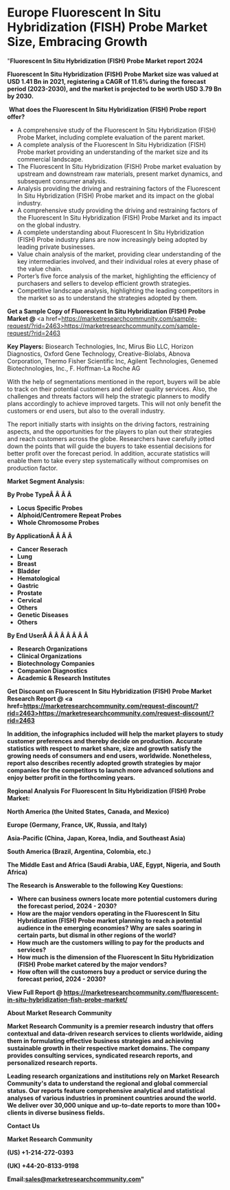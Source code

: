 # Europe Fluorescent In Situ Hybridization (FISH) Probe Market Size, Embracing Growth
"<strong>Fluorescent In Situ Hybridization (FISH) Probe Market report 2024</strong>

<strong>Fluorescent In Situ Hybridization (FISH) Probe Market size was valued at USD 1.41 Bn in 2021, registering a CAGR of 11.6% during the forecast period (2023-2030), and the market is projected to be worth USD 3.79 Bn by 2030.</strong>

 <strong><b>What does the Fluorescent In Situ Hybridization (FISH) Probe report offer?</b></strong>
<ul>
  <li>A comprehensive study of the Fluorescent In Situ Hybridization (FISH) Probe Market, including complete evaluation of the parent market.</li>
  <li>A complete analysis of the Fluorescent In Situ Hybridization (FISH) Probe market providing an understanding of the market size and its commercial landscape.</li>
  <li>The Fluorescent In Situ Hybridization (FISH) Probe market evaluation by upstream and downstream raw materials, present market dynamics, and subsequent consumer analysis.</li>
  <li>Analysis providing the driving and restraining factors of the Fluorescent In Situ Hybridization (FISH) Probe market and its impact on the global industry.</li>
  <li>A comprehensive study providing the driving and restraining factors of the Fluorescent In Situ Hybridization (FISH) Probe Market and its impact on the global industry.</li>
  <li>A complete understanding about Fluorescent In Situ Hybridization (FISH) Probe industry plans are now increasingly being adopted by leading private businesses.</li>
  <li>Value chain analysis of the market, providing clear understanding of the key intermediaries involved, and their individual roles at every phase of the value chain.</li>
  <li>Porter’s five force analysis of the market, highlighting the efficiency of purchasers and sellers to develop efficient growth strategies.</li>
  <li>Competitive landscape analysis, highlighting the leading competitors in the market so as to understand the strategies adopted by them.</li>
</ul>

<strong>Get a Sample Copy of Fluorescent In Situ Hybridization (FISH) Probe Market @ </strong><a href=https://marketresearchcommunity.com/sample-request/?rid=2463><u>https://marketresearchcommunity.com/sample-request/?rid=2463</u></a>

<strong>Key Players:</strong> 
Biosearch Technologies, Inc, Mirus Bio LLC, Horizon Diagnostics, Oxford Gene Technology, Creative-Biolabs, Abnova Corporation, Thermo Fisher Scientific Inc, Agilent Technologies, Genemed Biotechnologies, Inc., F. Hoffman-La Roche AG

With the help of segmentations mentioned in the report, buyers will be able to track on their potential customers and deliver quality services. Also, the challenges and threats factors will help the strategic planners to modify plans accordingly to achieve improved targets. This will not only benefit the customers or end users, but also to the overall industry.

The report initially starts with insights on the driving factors, restraining aspects, and the opportunities for the players to plan out their strategies and reach customers across the globe. Researchers have carefully jotted down the points that will guide the buyers to take essential decisions for better profit over the forecast period. In addition, accurate statistics will enable them to take every step systematically without compromises on production factor.

<strong>Market Segment Analysis:</strong>


<strong><strong>By Probe TypeÂ Â Â Â  </strong></h4>
<ul>
 	<li>Locus Specific Probes</li>
 	<li>Alphoid/Centromere Repeat Probes</li>
 	<li>Whole Chromosome Probes</li>
</ul>
<strong><strong>By ApplicationÂ Â Â Â  </strong></h4>
<ul>
 	<li>Cancer Reserach</li>
 	<li>Lung</li>
 	<li>Breast</li>
 	<li>Bladder</li>
 	<li>Hematological</li>
 	<li>Gastric</li>
 	<li>Prostate</li>
 	<li>Cervical</li>
 	<li>Others</li>
 	<li>Genetic Diseases</li>
 	<li>Others</li>
</ul>
<strong><strong>By End UserÂ Â Â Â Â Â Â Â  </strong></h4>
<ul>
 	<li>Research Organizations</li>
 	<li>Clinical Organizations</li>
 	<li>Biotechnology Companies</li>
 	<li>Companion Diagnostics</li>
 	<li>Academic &amp; Research Institutes</li>
</ul>

<strong>Get Discount on Fluorescent In Situ Hybridization (FISH) Probe Market Research Report @ </b></strong><a href=https://marketresearchcommunity.com/request-discount/?rid=2463><u>https://marketresearchcommunity.com/request-discount/?rid=2463</u></a>

In addition, the infographics included will help the market players to study customer preferences and thereby decide on production. Accurate statistics with respect to market share, size and growth satisfy the growing needs of consumers and end users, worldwide. Nonetheless, report also describes recently adopted growth strategies by major companies for the competitors to launch more advanced solutions and enjoy better profit in the forthcoming years.

<strong>Regional Analysis For Fluorescent In Situ Hybridization (FISH) Probe Market:</strong>

<strong>North America</strong> (the United States, Canada, and Mexico)

<strong>Europe</strong> (Germany, France, UK, Russia, and Italy)

<strong>Asia-Pacific</strong> (China, Japan, Korea, India, and Southeast Asia)

<strong>South America</strong> (Brazil, Argentina, Colombia, etc.)

<strong>The Middle East and Africa</strong> (Saudi Arabia, UAE, Egypt, Nigeria, and South Africa)

<strong>The Research is Answerable to the following Key Questions:</strong>
<ul>
 	<li>Where can business owners locate more potential customers during the forecast period, 2024 - 2030?</li>
 	<li>How are the major vendors operating in the Fluorescent In Situ Hybridization (FISH) Probe market planning to reach a potential audience in the emerging economies? Why are sales soaring in certain parts, but dismal in other regions of the world?</li>
 	<li>How much are the customers willing to pay for the products and services?</li>
 	<li>How much is the dimension of the Fluorescent In Situ Hybridization (FISH) Probe market catered by the major vendors?</li>
 	<li>How often will the customers buy a product or service during the forecast period, 2024 - 2030?</li>
</ul>

<strong>View Full Report @</strong> <a href=https://marketresearchcommunity.com/fluorescent-in-situ-hybridization-fish-probe-market/>https://marketresearchcommunity.com/fluorescent-in-situ-hybridization-fish-probe-market/</a>

<strong>About Market Research Community</strong>

Market Research Community is a premier research industry that offers contextual and data-driven research services to clients worldwide, aiding them in formulating effective business strategies and achieving sustainable growth in their respective market domains. The company provides consulting services, syndicated research reports, and personalized research reports.

Leading research organizations and institutions rely on Market Research Community's data to understand the regional and global commercial status. Our reports feature comprehensive analytical and statistical analyses of various industries in prominent countries around the world. We deliver over 30,000 unique and up-to-date reports to more than 100+ clients in diverse business fields.

<strong>Contact Us</strong>

<strong>Market Research Community</strong>

(US) +1-214-272-0393

(UK) +44-20-8133-9198

<strong>Email:</strong>sales@marketresearchcommunity.com"
